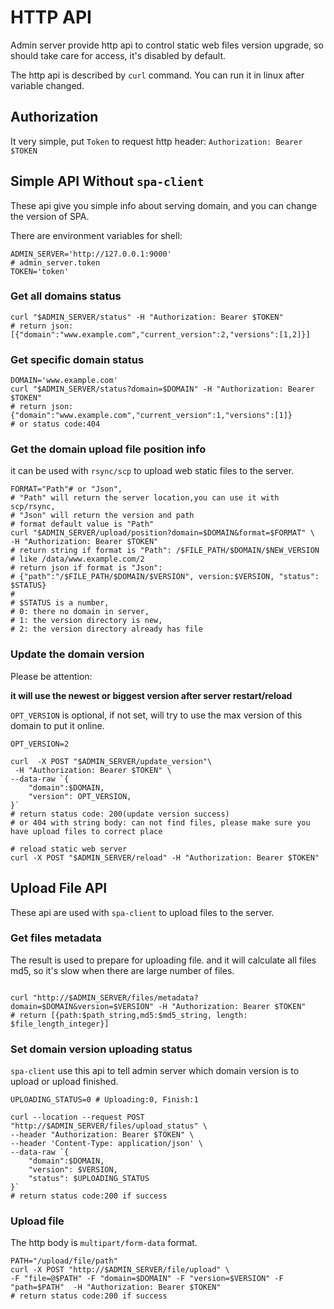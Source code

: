 # HTTP API

Admin server provide http api to control static web files version upgrade, so should take care for access, it's disabled by default.

The http api is described by `curl` command. You can run it in linux after variable changed.

## Authorization
It very simple, put `Token` to request http header: `Authorization: Bearer $TOKEN`

## Simple API Without `spa-client`

These api give you simple info about serving domain, and you can change the version of SPA.

There are environment variables for shell:
```shell
ADMIN_SERVER='http://127.0.0.1:9000'
# admin_server.token
TOKEN='token'
```
### Get all domains status
```shell
curl "$ADMIN_SERVER/status" -H "Authorization: Bearer $TOKEN"
# return json: [{"domain":"www.example.com","current_version":2,"versions":[1,2]}]
```
### Get specific domain status
```shell
DOMAIN='www.example.com'
curl "$ADMIN_SERVER/status?domain=$DOMAIN" -H "Authorization: Bearer $TOKEN"
# return json: {"domain":"www.example.com","current_version":1,"versions":[1]} 
# or status code:404
```
### Get the domain upload file position info
it can be used with `rsync/scp` to upload web static files to the server.
```shell
FORMAT="Path"# or "Json", 
# "Path" will return the server location,you can use it with scp/rsync,
# "Json" will return the version and path
# format default value is "Path"
curl "$ADMIN_SERVER/upload/position?domain=$DOMAIN&format=$FORMAT" \
-H "Authorization: Bearer $TOKEN"
# return string if format is "Path": /$FILE_PATH/$DOMAIN/$NEW_VERSION 
# like /data/www.example.com/2
# return json if format is "Json": 
# {"path":"/$FILE_PATH/$DOMAIN/$VERSION", version:$VERSION, "status": $STATUS}
#
# $STATUS is a number,
# 0: there no domain in server,
# 1: the version directory is new,
# 2: the version directory already has file 
```

### Update the domain version
Please be attention:

**it will use the newest or biggest version after server restart/reload**

`OPT_VERSION` is optional, if not set, will try to use the max version of this domain to put it online.
```shell
OPT_VERSION=2

curl  -X POST "$ADMIN_SERVER/update_version"\
 -H "Authorization: Bearer $TOKEN" \
--data-raw `{
    "domain":$DOMAIN,
    "version": OPT_VERSION,    
}`
# return status code: 200(update version success)
# or 404 with string body: can not find files, please make sure you have upload files to correct place

# reload static web server
curl -X POST "$ADMIN_SERVER/reload" -H "Authorization: Bearer $TOKEN"
```

## Upload File API
These api are used with `spa-client` to upload files to the server.
### Get files metadata
The result is used to prepare for uploading file. and it will calculate all files md5, so it's slow when there are large number of files.
```shell

curl "http://$ADMIN_SERVER/files/metadata?domain=$DOMAIN&version=$VERSION" -H "Authorization: Bearer $TOKEN"
# return [{path:$path_string,md5:$md5_string, length: $file_length_integer}]
```

### Set domain version uploading status
`spa-client` use this api to tell admin server which domain version is to upload or upload finished.
```shell 
UPLOADING_STATUS=0 # Uploading:0, Finish:1

curl --location --request POST "http://$ADMIN_SERVER/files/upload_status" \
--header "Authorization: Bearer $TOKEN" \
--header 'Content-Type: application/json' \
--data-raw `{
    "domain":$DOMAIN,
    "version": $VERSION,
    "status": $UPLOADING_STATUS
}`
# return status code:200 if success 
```

### Upload file
The http body is `multipart/form-data` format.
```shell
PATH="/upload/file/path"
curl -X POST "http://$ADMIN_SERVER/file/upload" \
-F "file=@$PATH" -F "domain=$DOMAIN" -F "version=$VERSION" -F "path=$PATH"  -H "Authorization: Bearer $TOKEN"
# return status code:200 if success 
```